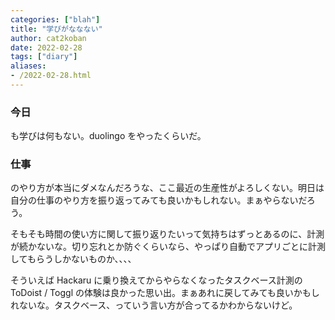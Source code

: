 ```yaml
---
categories: ["blah"]
title: "学びがななない"
author: cat2koban
date: 2022-02-28
tags: ["diary"]
aliases:
- /2022-02-28.html
---
```


### 今日

も学びは何もない。duolingo をやったくらいだ。

### 仕事

のやり方が本当にダメなんだろうな、ここ最近の生産性がよろしくない。明日は自分の仕事のやり方を振り返ってみても良いかもしれない。まぁやらないだろう。

そもそも時間の使い方に関して振り返りたいって気持ちはずっとあるのに、計測が続かないな。切り忘れとか防ぐくらいなら、やっぱり自動でアプリごとに計測してもらうしかないものか、、、、

そういえば Hackaru に乗り換えてからやらなくなったタスクベース計測の ToDoist / Toggl の体験は良かった思い出。まぁあれに戻してみても良いかもしれないな。タスクベース、っていう言い方が合ってるかわからないけど。
